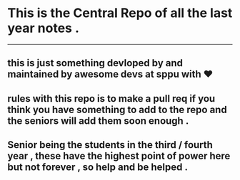 # This is the Central Repo of all the last year notes . 
--- 
## this is just something devloped by and maintained by   awesome devs at sppu  with ❤️ 

## rules with this repo is to make a pull req if you think you have something to add to the  repo and the seniors will add them soon enough . 

## Senior being the students in the third / fourth year , these have the highest point of power here but not  forever , so help and be helped . 